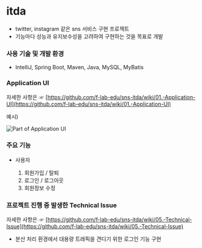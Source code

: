 # itda

- twitter, instagram 같은 sns 서비스 구현 프로젝트
- 기능마다 성능과 유지보수성을 고려하여 구현하는 것을 목표로 개발



### 사용 기술 및 개발 환경

- IntelliJ, Spring Boot, Maven, Java, MySQL, MyBatis



### Application UI

자세한 사항은 ☞ [https://github.com/f-lab-edu/sns-itda/wiki/01.-Application-UI](https://github.com/f-lab-edu/sns-itda/wiki/01.-Application-UI)

예시)

![Part of Application UI](https://user-images.githubusercontent.com/50859560/91076861-153e6d00-e67b-11ea-97e3-a23e9b925ab8.jpg)




### 주요 기능

* 사용자

  1. 회원가입 / 탈퇴
  2. 로그인 / 로그아웃
  3. 회원정보 수정



### 프로젝트 진행 중 발생한 Technical Issue

자세한 사항은 ☞ [https://github.com/f-lab-edu/sns-itda/wiki/05.-Technical-Issue](https://github.com/f-lab-edu/sns-itda/wiki/05.-Technical-Issue)

* 분산 처리 환경에서 대용량 트래픽을 견디기 위한 로그인 기능 구현
